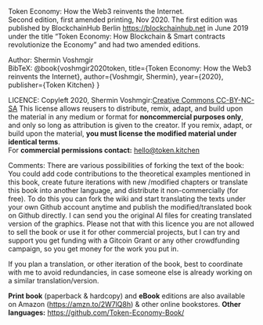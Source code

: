 Token Economy: How the Web3 reinvents the Internet.<br>
Second edition, first amended printing, Nov 2020. The first edition was published by BlockchainHub Berlin https://blockchainhub.net in June 2019 under the title “Token Economy: How Blockchain & Smart contracts revolutionize the Economy” and had two amended editions.

Author: Shermin Voshmgir<br>
BibTeX: @book{voshmgir2020token, title={Token Economy: How the Web3 reinvents the Internet}, author={Voshmgir, Shermin}, year={2020}, publisher={Token Kitchen} }

LICENCE: Copyleft 2020, Shermin Voshmgir:[Creative Commons CC-BY-NC-SA](https://creativecommons.org/licenses/by-nc-sa/4.0/)
This license allows reusers to distribute, remix, adapt, and build upon the material in any medium or format for **noncommercial purposes only**, and only so long as attribution is given to the creator. If you remix, adapt, or build upon the material, **you must license the modified material under identical terms**. <br>
For **commercial permissions contact:** hello@token.kitchen

Comments: There are various possibilities of forking the text of the book: You could add code contributions to the theoretical examples mentioned in this book, create future iterations with new /modified chapters or translate this book into another language, and distribute it non-commercially (for free). To do this you can fork the wiki and start translating the texts under your own Github account anytime and publish the modified/translated book on Github directly. I can send you the original AI files for creating translated version of the graphics. Please not that with this licence you are not allowed to sell the book or use it for other commercial projects, but I can try and support you get funding with a Gitcoin Grant or any other crowdfunding campaign, so you get money for the work you put in. 

If you plan a translation, or other iteration of the book, best to coordinate with me to avoid redundancies, in case someone else is already working on a similar translation/version. 


**Print book** (paperback & hardcopy) and **eBook** editions are also available on Amazon (https://amzn.to/2W7lQ8h) & other online bookstores.
**Other languages:** https://github.com/Token-Economy-Book/